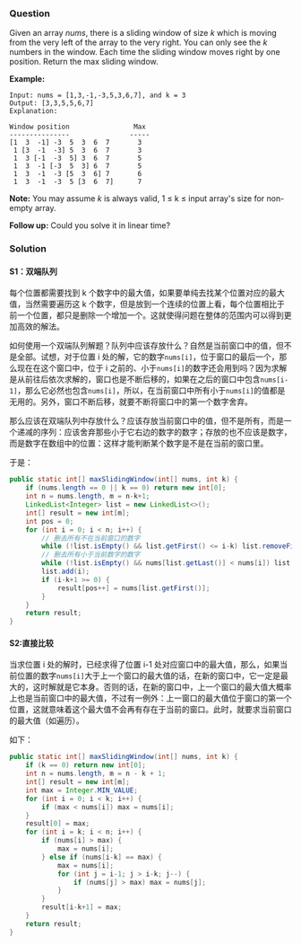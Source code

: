 ### Question

Given an array *nums*, there is a sliding window of size *k* which is moving from the very left of the array to the very right. You can only see the *k* numbers in the window. Each time the sliding window moves right by one position. Return the max sliding window.

**Example:**

```
Input: nums = [1,3,-1,-3,5,3,6,7], and k = 3
Output: [3,3,5,5,6,7] 
Explanation: 

Window position                Max
---------------               -----
[1  3  -1] -3  5  3  6  7       3
 1 [3  -1  -3] 5  3  6  7       3
 1  3 [-1  -3  5] 3  6  7       5
 1  3  -1 [-3  5  3] 6  7       5
 1  3  -1  -3 [5  3  6] 7       6
 1  3  -1  -3  5 [3  6  7]      7
```

**Note:** 
You may assume *k* is always valid, 1 ≤ k ≤ input array's size for non-empty array.

**Follow up:**
Could you solve it in linear time?

### Solution

#### S1：双端队列

每个位置都需要找到 k 个数字中的最大值，如果要单纯去找某个位置对应的最大值，当然需要遍历这 k 个数字，但是放到一个连续的位置上看，每个位置相比于前一个位置，都只是删除一个增加一个。这就使得问题在整体的范围内可以得到更加高效的解法。

如何使用一个双端队列解题？队列中应该存放什么？自然是当前窗口中的值，但不是全部。试想，对于位置 i 处的解，它的数字`nums[i]`，位于窗口的最后一个，那么现在在这个窗口中，位于 i 之前的、小于`nums[i]`的数字还会用到吗？因为求解是从前往后依次求解的，窗口也是不断后移的，如果在之后的窗口中包含`nums[i-1]`，那么它必然也包含`nums[i]`，所以，在当前窗口中所有小于`nums[i]`的值都是无用的。另外，窗口不断后移，就要不断将窗口中的第一个数字舍弃。

那么应该在双端队列中存放什么？应该存放当前窗口中的值，但不是所有，而是一个递减的序列：应该舍弃那些小于它右边的数字的数字；存放的也不应该是数字，而是数字在数组中的位置：这样才能判断某个数字是不是在当前的窗口里。

于是：

```java
public static int[] maxSlidingWindow(int[] nums, int k) {
    if (nums.length == 0 || k == 0) return new int[0];
    int n = nums.length, m = n-k+1;
    LinkedList<Integer> list = new LinkedList<>();
    int[] result = new int[m];
    int pos = 0;
    for (int i = 0; i < n; i++) {
        // 删去所有不在当前窗口的数字
        while (!list.isEmpty() && list.getFirst() <= i-k) list.removeFirst();
        // 删去所有小于当前数字的数字
        while (!list.isEmpty() && nums[list.getLast()] < nums[i]) list.removeLast();
        list.add(i);
        if (i-k+1 >= 0) {
            result[pos++] = nums[list.getFirst()];
        }
    }
    return result;
}
```

#### S2:直接比较

当求位置 i 处的解时，已经求得了位置 i-1 处对应窗口中的最大值，那么，如果当前位置的数字`nums[i]`大于上一个窗口的最大值的话，在新的窗口中，它一定是最大的，这时解就是它本身。否则的话，在新的窗口中，上一个窗口的最大值大概率上也是当前窗口中的最大值，不过有一例外：上一窗口的最大值位于窗口的第一个位置，这就意味着这个最大值不会再有存在于当前的窗口。此时，就要求当前窗口的最大值（如遍历）。

如下：

```java
public static int[] maxSlidingWindow(int[] nums, int k) {
    if (k == 0) return new int[0];
    int n = nums.length, m = n - k + 1;
    int[] result = new int[m];
    int max = Integer.MIN_VALUE;
    for (int i = 0; i < k; i++) {
        if (max < nums[i]) max = nums[i];
    }
    result[0] = max;
    for (int i = k; i < n; i++) {
        if (nums[i] > max) {
            max = nums[i];
        } else if (nums[i-k] == max) {
            max = nums[i];
            for (int j = i-1; j > i-k; j--) {
                if (nums[j] > max) max = nums[j];
            }
        }
        result[i-k+1] = max;
    }
    return result;
}
```

